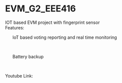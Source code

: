 # EVM_G2_EEE416
IOT based EVM project with fingerprint sensor <br>
Features: <br>
<ul> IoT based voting reporting and real time monitoring </ul> <br>
<ul> Battery backup </ul> <br>


Youtube Link: 
